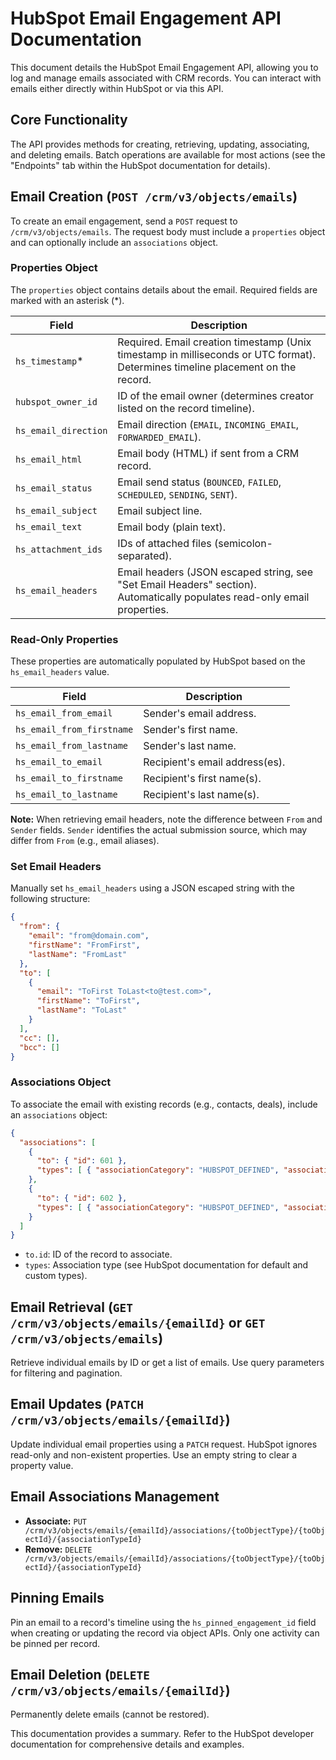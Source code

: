 # HubSpot Email Engagement API Documentation

This document details the HubSpot Email Engagement API, allowing you to log and manage emails associated with CRM records.  You can interact with emails either directly within HubSpot or via this API.

## Core Functionality

The API provides methods for creating, retrieving, updating, associating, and deleting emails.  Batch operations are available for most actions (see the "Endpoints" tab within the HubSpot documentation for details).

## Email Creation (`POST /crm/v3/objects/emails`)

To create an email engagement, send a `POST` request to `/crm/v3/objects/emails`.  The request body must include a `properties` object and can optionally include an `associations` object.

### Properties Object

The `properties` object contains details about the email.  Required fields are marked with an asterisk (*).

| Field                 | Description                                                                                                                               |
|-----------------------|-------------------------------------------------------------------------------------------------------------------------------------------|
| `hs_timestamp`*       | Required. Email creation timestamp (Unix timestamp in milliseconds or UTC format).  Determines timeline placement on the record.             |
| `hubspot_owner_id`    | ID of the email owner (determines creator listed on the record timeline).                                                              |
| `hs_email_direction`  | Email direction (`EMAIL`, `INCOMING_EMAIL`, `FORWARDED_EMAIL`).                                                                         |
| `hs_email_html`       | Email body (HTML) if sent from a CRM record.                                                                                          |
| `hs_email_status`     | Email send status (`BOUNCED`, `FAILED`, `SCHEDULED`, `SENDING`, `SENT`).                                                             |
| `hs_email_subject`    | Email subject line.                                                                                                                      |
| `hs_email_text`       | Email body (plain text).                                                                                                                  |
| `hs_attachment_ids`   | IDs of attached files (semicolon-separated).                                                                                            |
| `hs_email_headers`    | Email headers (JSON escaped string, see "Set Email Headers" section).  Automatically populates read-only email properties.                 |


### Read-Only Properties

These properties are automatically populated by HubSpot based on the `hs_email_headers` value.

| Field                   | Description                                         |
|-------------------------|-----------------------------------------------------|
| `hs_email_from_email`   | Sender's email address.                             |
| `hs_email_from_firstname` | Sender's first name.                               |
| `hs_email_from_lastname`  | Sender's last name.                                |
| `hs_email_to_email`     | Recipient's email address(es).                       |
| `hs_email_to_firstname`  | Recipient's first name(s).                          |
| `hs_email_to_lastname`   | Recipient's last name(s).                           |


**Note:** When retrieving email headers, note the difference between `From` and `Sender` fields.  `Sender` identifies the actual submission source, which may differ from `From` (e.g., email aliases).

### Set Email Headers

Manually set `hs_email_headers` using a JSON escaped string with the following structure:

```json
{
  "from": {
    "email": "from@domain.com",
    "firstName": "FromFirst",
    "lastName": "FromLast"
  },
  "to": [
    {
      "email": "ToFirst ToLast<to@test.com>",
      "firstName": "ToFirst",
      "lastName": "ToLast"
    }
  ],
  "cc": [],
  "bcc": []
}
```

### Associations Object

To associate the email with existing records (e.g., contacts, deals), include an `associations` object:

```json
{
  "associations": [
    {
      "to": { "id": 601 },
      "types": [ { "associationCategory": "HUBSPOT_DEFINED", "associationTypeId": 210 } ]
    },
    {
      "to": { "id": 602 },
      "types": [ { "associationCategory": "HUBSPOT_DEFINED", "associationTypeId": 198 } ]
    }
  ]
}
```

* `to.id`: ID of the record to associate.
* `types`: Association type (see HubSpot documentation for default and custom types).


## Email Retrieval (`GET /crm/v3/objects/emails/{emailId}` or `GET /crm/v3/objects/emails`)

Retrieve individual emails by ID or get a list of emails.  Use query parameters for filtering and pagination.

## Email Updates (`PATCH /crm/v3/objects/emails/{emailId}`)

Update individual email properties using a `PATCH` request.  HubSpot ignores read-only and non-existent properties.  Use an empty string to clear a property value.

## Email Associations Management

* **Associate:** `PUT /crm/v3/objects/emails/{emailId}/associations/{toObjectType}/{toObjectId}/{associationTypeId}`
* **Remove:** `DELETE /crm/v3/objects/emails/{emailId}/associations/{toObjectType}/{toObjectId}/{associationTypeId}`

## Pinning Emails

Pin an email to a record's timeline using the `hs_pinned_engagement_id` field when creating or updating the record via object APIs.  Only one activity can be pinned per record.

## Email Deletion (`DELETE /crm/v3/objects/emails/{emailId}`)

Permanently delete emails (cannot be restored).


This documentation provides a summary. Refer to the HubSpot developer documentation for comprehensive details and examples.
